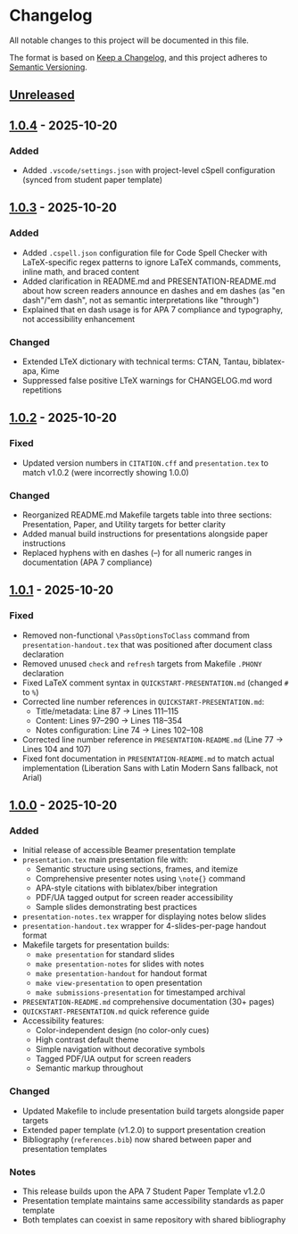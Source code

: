# Changelog

All notable changes to this project will be documented in this file.

The format is based on [Keep a Changelog](https://keepachangelog.com/en/1.1.0/),
and this project adheres to [Semantic Versioning](https://semver.org/spec/v2.0.0.html).

## [Unreleased]

## [1.0.4] - 2025-10-20

### Added
- Added `.vscode/settings.json` with project-level cSpell configuration (synced from student paper template)

## [1.0.3] - 2025-10-20

### Added
- Added `.cspell.json` configuration file for Code Spell Checker with LaTeX-specific regex patterns to ignore LaTeX commands, comments, inline math, and braced content
- Added clarification in README.md and PRESENTATION-README.md about how screen readers announce en dashes and em dashes (as "en dash"/"em dash", not as semantic interpretations like "through")
- Explained that en dash usage is for APA 7 compliance and typography, not accessibility enhancement

### Changed
- Extended LTeX dictionary with technical terms: CTAN, Tantau, biblatex-apa, Kime
- Suppressed false positive LTeX warnings for CHANGELOG.md word repetitions

## [1.0.2] - 2025-10-20

### Fixed
- Updated version numbers in `CITATION.cff` and `presentation.tex` to match v1.0.2 (were incorrectly showing 1.0.0)

### Changed
- Reorganized README.md Makefile targets table into three sections: Presentation, Paper, and Utility targets for better clarity
- Added manual build instructions for presentations alongside paper instructions
- Replaced hyphens with en dashes (–) for all numeric ranges in documentation (APA 7 compliance)

## [1.0.1] - 2025-10-20

### Fixed
- Removed non-functional `\PassOptionsToClass` command from `presentation-handout.tex` that was positioned after document class declaration
- Removed unused `check` and `refresh` targets from Makefile `.PHONY` declaration
- Fixed LaTeX comment syntax in `QUICKSTART-PRESENTATION.md` (changed `#` to `%`)
- Corrected line number references in `QUICKSTART-PRESENTATION.md`:
  - Title/metadata: Line 87 → Lines 111–115
  - Content: Lines 97–290 → Lines 118–354
  - Notes configuration: Line 74 → Lines 102–108
- Corrected line number reference in `PRESENTATION-README.md` (Line 77 → Lines 104 and 107)
- Fixed font documentation in `PRESENTATION-README.md` to match actual implementation (Liberation Sans with Latin Modern Sans fallback, not Arial)

## [1.0.0] - 2025-10-20

### Added
- Initial release of accessible Beamer presentation template
- `presentation.tex` main presentation file with:
  - Semantic structure using sections, frames, and itemize
  - Comprehensive presenter notes using `\note{}` command
  - APA-style citations with biblatex/biber integration
  - PDF/UA tagged output for screen reader accessibility
  - Sample slides demonstrating best practices
- `presentation-notes.tex` wrapper for displaying notes below slides
- `presentation-handout.tex` wrapper for 4-slides-per-page handout format
- Makefile targets for presentation builds:
  - `make presentation` for standard slides
  - `make presentation-notes` for slides with notes
  - `make presentation-handout` for handout format
  - `make view-presentation` to open presentation
  - `make submissions-presentation` for timestamped archival
- `PRESENTATION-README.md` comprehensive documentation (30+ pages)
- `QUICKSTART-PRESENTATION.md` quick reference guide
- Accessibility features:
  - Color-independent design (no color-only cues)
  - High contrast default theme
  - Simple navigation without decorative symbols
  - Tagged PDF/UA output for screen readers
  - Semantic markup throughout

### Changed
- Updated Makefile to include presentation build targets alongside paper targets
- Extended paper template (v1.2.0) to support presentation creation
- Bibliography (`references.bib`) now shared between paper and presentation templates

### Notes
- This release builds upon the APA 7 Student Paper Template v1.2.0
- Presentation template maintains same accessibility standards as paper template
- Both templates can coexist in same repository with shared bibliography

[Unreleased]: https://github.com/Lanie-Carmelo/latex-apa7-presentation-template/compare/v1.0.4...HEAD
[1.0.4]: https://github.com/Lanie-Carmelo/latex-apa7-presentation-template/compare/v1.0.3...v1.0.4
[1.0.3]: https://github.com/Lanie-Carmelo/latex-apa7-presentation-template/compare/v1.0.2...v1.0.3
[1.0.2]: https://github.com/Lanie-Carmelo/latex-apa7-presentation-template/compare/v1.0.1...v1.0.2
[1.0.1]: https://github.com/Lanie-Carmelo/latex-apa7-presentation-template/compare/v1.0.0...v1.0.1
[1.0.0]: https://github.com/Lanie-Carmelo/latex-apa7-presentation-template/releases/tag/v1.0.0
